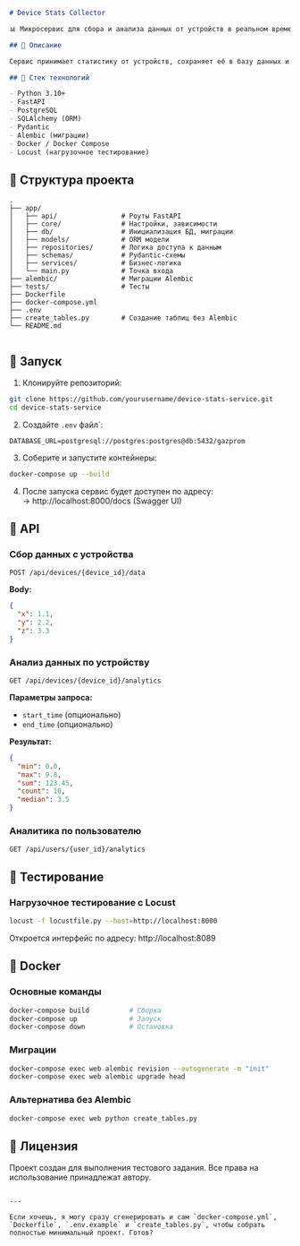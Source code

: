 

```markdown
# Device Stats Collector

📊 Микросервис для сбора и анализа данных от устройств в реальном времени.

## 📌 Описание

Сервис принимает статистику от устройств, сохраняет её в базу данных и предоставляет агрегированную аналитику по устройствам и пользователям. Поддерживается фильтрация по устройству, пользователю и времени.

## 🔧 Стек технологий

- Python 3.10+
- FastAPI
- PostgreSQL
- SQLAlchemy (ORM)
- Pydantic
- Alembic (миграции)
- Docker / Docker Compose
- Locust (нагрузочное тестирование) 
```
## 📁 Структура проекта

```
.
├── app/
│   ├── api/                # Роуты FastAPI
│   ├── core/               # Настройки, зависимости
│   ├── db/                 # Инициализация БД, миграции
│   ├── models/             # ORM модели
│   ├── repositories/       # Логика доступа к данным
│   ├── schemas/            # Pydantic-схемы
│   ├── services/           # Бизнес-логика
│   └── main.py             # Точка входа
├── alembic/                # Миграции Alembic
├── tests/                  # Тесты
├── Dockerfile
├── docker-compose.yml
├── .env
├── create_tables.py        # Создание таблиц без Alembic
└── README.md


```
## 🚀 Запуск

1. Клонируйте репозиторий:

```bash
git clone https://github.com/yourusername/device-stats-service.git
cd device-stats-service
```

2. Создайте `.env` файл`:

```env
DATABASE_URL=postgresql://postgres:postgres@db:5432/gazprom
```

3. Соберите и запустите контейнеры:

```bash
docker-compose up --build
```

4. После запуска сервис будет доступен по адресу:  
   → http://localhost:8000/docs (Swagger UI)

## 🧠 API

### Сбор данных с устройства

```
POST /api/devices/{device_id}/data
```

**Body:**
```json
{
  "x": 1.1,
  "y": 2.2,
  "z": 3.3
}
```

### Анализ данных по устройству

```
GET /api/devices/{device_id}/analytics
```

**Параметры запроса:**
- `start_time` (опционально)
- `end_time` (опционально)

**Результат:**
```json
{
  "min": 0.0,
  "max": 9.8,
  "sum": 123.45,
  "count": 10,
  "median": 3.5
}
```

### Аналитика по пользователю

```
GET /api/users/{user_id}/analytics
```

## 🧪 Тестирование

### Нагрузочное тестирование с Locust

```bash
locust -f locustfile.py --host=http://localhost:8000
```

Откроется интерфейс по адресу: http://localhost:8089

## 🐳 Docker

### Основные команды

```bash
docker-compose build          # Сборка
docker-compose up             # Запуск
docker-compose down           # Остановка
```

### Миграции

```bash
docker-compose exec web alembic revision --autogenerate -m "init"
docker-compose exec web alembic upgrade head
```

### Альтернатива без Alembic

```bash
docker-compose exec web python create_tables.py
```



## 📎 Лицензия

Проект создан для выполнения тестового задания. Все права на использование принадлежат автору.
```

---

Если хочешь, я могу сразу сгенерировать и сам `docker-compose.yml`, `Dockerfile`, `.env.example` и `create_tables.py`, чтобы собрать полностью минимальный проект. Готов?